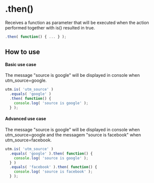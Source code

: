 # .then()

Receives a function as parameter that will be executed when the action performed together with is() resulted in true.

```javascript
.then( function() { ... } );
```

## How to use

#### Basic use case

The message "source is google" will be displayed in console when utm_source=google.

```javascript
utm.is( 'utm_source' )
  .equals( 'google' )
  .then( function() {
    console.log( 'source is google' );
  } );
```

#### Advanced use case

The message "source is google" will be displayed in console when utm_source=google and the messagem "source is facebook" when utm_source=facebook.

```javascript
utm.is( 'utm_source' )
  .equals( 'google' ).then( function() {
    console.log( 'source is google' );
  } )
  .equals( 'facebook' ).then( function() {
    console.log( 'source is facebook' );
  } );
```
